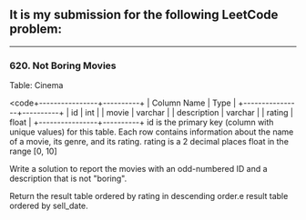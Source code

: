 ## It is my submission for the following LeetCode problem:

---

### 620. Not Boring Movies

Table: Cinema

<code+----------------+----------+
| Column Name    | Type     |
+----------------+----------+
| id             | int      |
| movie          | varchar  |
| description    | varchar  |
| rating         | float    |
+----------------+----------+
id is the primary key (column with unique values) for this table.
Each row contains information about the name of a movie, its genre, and its rating.
rating is a 2 decimal places float in the range [0, 10]</code>

Write a solution to report the movies with an odd-numbered ID and a description that is not "boring".

Return the result table ordered by rating in descending order.e result table ordered by sell_date.
